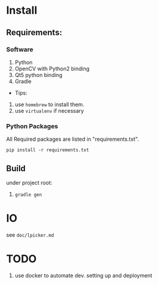 # Install

## Requirements:

### Software

1. Python
1. OpenCV with Python2 binding
1. Qt5 python binding
1. Gradle


- Tips:
1. use ```homebrew``` to install them.
2. use ```virtualenv``` if necessary

### Python Packages

All Required packages are listed in "requirements.txt".

```pip install -r requirements.txt```


## Build

under project root:

1. ```gradle gen```

# IO

see ```doc/lpicker.md```

# TODO
1. use docker to automate dev. setting up and deployment